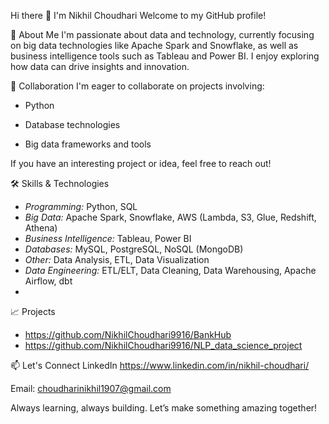 Hi there 👋 I'm Nikhil Choudhari
Welcome to my GitHub profile!

🌱 About Me
I'm passionate about data and technology, currently focusing on big data technologies like Apache Spark and Snowflake, as well as business intelligence tools such as Tableau and Power BI. I enjoy exploring how data can drive insights and innovation.

👯 Collaboration
I'm eager to collaborate on projects involving:

* Python

* Database technologies

* Big data frameworks and tools

If you have an interesting project or idea, feel free to reach out!

🛠️ Skills & Technologies

- *Programming:* Python, SQL
- *Big Data:* Apache Spark, Snowflake, AWS (Lambda, S3, Glue, Redshift, Athena)
- *Business Intelligence:* Tableau, Power BI
- *Databases:* MySQL, PostgreSQL, NoSQL (MongoDB)
- *Other:* Data Analysis, ETL, Data Visualization
- *Data Engineering:* ETL/ELT, Data Cleaning, Data Warehousing, Apache Airflow, dbt
- 

📈 Projects
- https://github.com/NikhilChoudhari9916/BankHub
- https://github.com/NikhilChoudhari9916/NLP_data_science_project

📫 Let's Connect
LinkedIn https://www.linkedin.com/in/nikhil-choudhari/

Email: choudharinikhil1907@gmail.com

Always learning, always building. Let’s make something amazing together!
